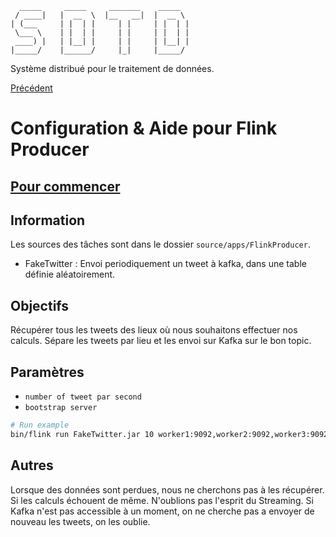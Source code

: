       _____     _____     _______    _____  
     / ____|   |  __  \  |__   __|  |  __ \ 
    | (___     | |  | |     | |     | |  | |
     \___ \    | |  | |     | |     | |  | |
     ____) |   | |__| |     | |     | |__| |
    |_____/    |______/     |_|     |_____/ 

Système distribué pour le traitement de données.

[Précédent](../README.md)

# Configuration & Aide pour Flink Producer

## [Pour commencer](Help/FLINK.md)


## Information

Les sources des tâches sont dans le dossier `source/apps/FlinkProducer`. 

- FakeTwitter : Envoi periodiquement un tweet à kafka, dans une table définie aléatoirement. 


## Objectifs

Récupérer tous les tweets des lieux où nous souhaitons effectuer nos calculs. Sépare les tweets par lieu et les envoi sur Kafka sur le bon topic. 


## Paramètres

- `number of tweet par second` 
- `bootstrap server`

```bash
# Run example
bin/flink run FakeTwitter.jar 10 worker1:9092,worker2:9092,worker3:9092
```

## Autres

Lorsque des données sont perdues, nous ne cherchons pas à les récupérer. Si les calculs échouent de même. N'oublions pas l'esprit du Streaming. 
Si Kafka n'est pas accessible à un moment, on ne cherche pas a envoyer de nouveau les tweets, on les oublie. 
